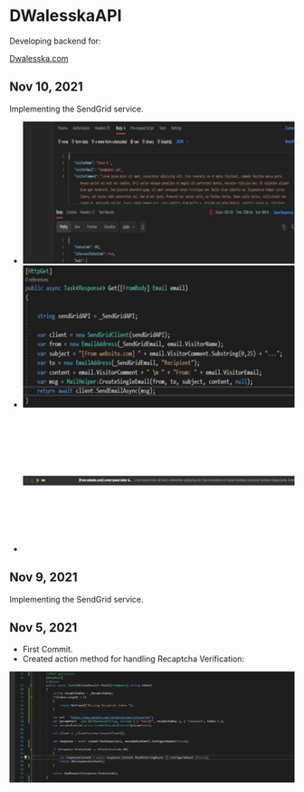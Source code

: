 # DWalesskaAPI

Developing backend for: 

[Dwalesska.com](http://dwalesska.azurewebsites.net/)

## Nov 10, 2021

<p>Implementing the SendGrid service.</p>

<ul>
<li><img src="https://github.com/sbogucki12/dwalesskaAPI/blob/main/readmeFiles/sendGridPostman0.jpg" /></li>
<li><img src="https://github.com/sbogucki12/dwalesskaAPI/blob/main/readmeFiles/sendGrid0.jpg" /></li>
<li><img src="https://github.com/sbogucki12/dwalesskaAPI/blob/main/readmeFiles/sendGridEmail0.jpg" /></li>
</ul>

## Nov 9, 2021

<p>Implementing the SendGrid service.</p>

## Nov 5, 2021

<ul>
<li>First Commit.</li>
<li>Created action method for handling Recaptcha Verification:
</ul>

<img src="https://github.com/sbogucki12/dwalesskaAPI/blob/main/readmeFiles/recaptcha0.jpg" />
